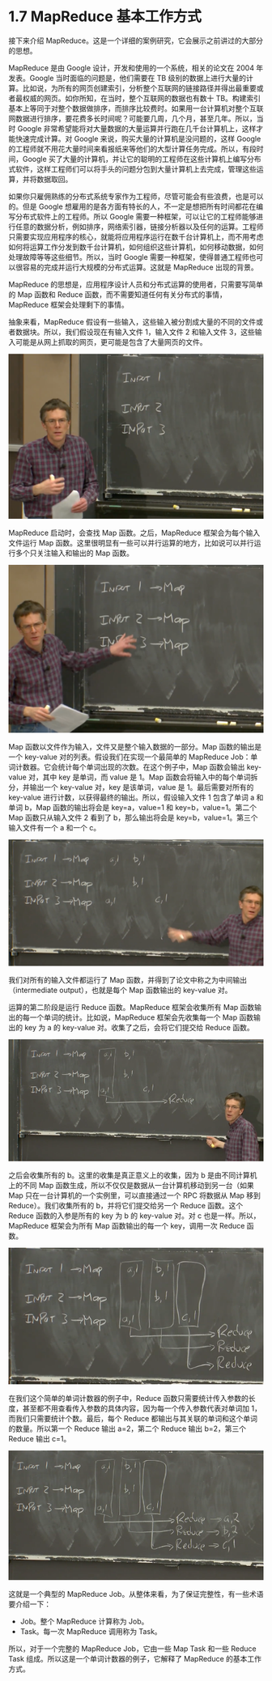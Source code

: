 # 1.7 MapReduce 基本工作方式

接下来介绍 MapReduce。这是一个详细的案例研究，它会展示之前讲过的大部分的思想。

MapReduce 是由 Google 设计，开发和使用的一个系统，相关的论文在 2004 年发表。Google 当时面临的问题是，他们需要在 TB 级别的数据上进行大量的计算。比如说，为所有的网页创建索引，分析整个互联网的链接路径并得出最重要或者最权威的网页。如你所知，在当时，整个互联网的数据也有数十 TB。构建索引基本上等同于对整个数据做排序，而排序比较费时。如果用一台计算机对整个互联网数据进行排序，要花费多长时间呢？可能要几周，几个月，甚至几年。所以，当时 Google 非常希望能将对大量数据的大量运算并行跑在几千台计算机上，这样才能快速完成计算。对 Google 来说，购买大量的计算机是没问题的，这样 Google 的工程师就不用花大量时间来看报纸来等他们的大型计算任务完成。所以，有段时间，Google 买了大量的计算机，并让它的聪明的工程师在这些计算机上编写分布式软件，这样工程师们可以将手头的问题分包到大量计算机上去完成，管理这些运算，并将数据取回。

如果你只雇佣熟练的分布式系统专家作为工程师，尽管可能会有些浪费，也是可以的。但是 Google 想雇用的是各方面有特长的人，不一定是想把所有时间都花在编写分布式软件上的工程师。所以 Google 需要一种框架，可以让它的工程师能够进行任意的数据分析，例如排序，网络索引器，链接分析器以及任何的运算。工程师只需要实现应用程序的核心，就能将应用程序运行在数千台计算机上，而不用考虑如何将运算工作分发到数千台计算机，如何组织这些计算机，如何移动数据，如何处理故障等等这些细节。所以，当时 Google 需要一种框架，使得普通工程师也可以很容易的完成并运行大规模的分布式运算。这就是 MapReduce 出现的背景。

MapReduce 的思想是，应用程序设计人员和分布式运算的使用者，只需要写简单的 Map 函数和 Reduce 函数，而不需要知道任何有关分布式的事情，MapReduce 框架会处理剩下的事情。

抽象来看，MapReduce 假设有一些输入，这些输入被分割成大量的不同的文件或者数据块。所以，我们假设现在有输入文件 1，输入文件 2 和输入文件 3，这些输入可能是从网上抓取的网页，更可能是包含了大量网页的文件。

![](<../assets/image (201).png>)

MapReduce 启动时，会查找 Map 函数。之后，MapReduce 框架会为每个输入文件运行 Map 函数。这里很明显有一些可以并行运算的地方，比如说可以并行运行多个只关注输入和输出的 Map 函数。

![](<../assets/image (202).png>)

Map 函数以文件作为输入，文件又是整个输入数据的一部分。Map 函数的输出是一个 key-value 对的列表。假设我们在实现一个最简单的 MapReduce Job：单词计数器。它会统计每个单词出现的次数。在这个例子中，Map 函数会输出 key-value 对，其中 key 是单词，而 value 是 1。Map 函数会将输入中的每个单词拆分，并输出一个 key-value 对，key 是该单词，value 是 1。最后需要对所有的 key-value 进行计数，以获得最终的输出。所以，假设输入文件 1 包含了单词 a 和单词 b，Map 函数的输出将会是 key=a，value=1 和 key=b，value=1。第二个 Map 函数只从输入文件 2 看到了 b，那么输出将会是 key=b，value=1。第三个输入文件有一个 a 和一个 c。

![](<../assets/image (203).png>)

我们对所有的输入文件都运行了 Map 函数，并得到了论文中称之为中间输出（intermediate output），也就是每个 Map 函数输出的 key-value 对。

运算的第二阶段是运行 Reduce 函数。MapReduce 框架会收集所有 Map 函数输出的每一个单词的统计。比如说，MapReduce 框架会先收集每一个 Map 函数输出的 key 为 a 的 key-value 对。收集了之后，会将它们提交给 Reduce 函数。

![](<../assets/image (205).png>)

之后会收集所有的 b。这里的收集是真正意义上的收集，因为 b 是由不同计算机上的不同 Map 函数生成，所以不仅仅是数据从一台计算机移动到另一台（如果 Map 只在一台计算机的一个实例里，可以直接通过一个 RPC 将数据从 Map 移到 Reduce）。我们收集所有的 b，并将它们提交给另一个 Reduce 函数。这个 Reduce 函数的入参是所有的 key 为 b 的 key-value 对。对 c 也是一样。所以，MapReduce 框架会为所有 Map 函数输出的每一个 key，调用一次 Reduce 函数。

![](<../assets/image (206).png>)

在我们这个简单的单词计数器的例子中，Reduce 函数只需要统计传入参数的长度，甚至都不用查看传入参数的具体内容，因为每一个传入参数代表对单词加 1，而我们只需要统计个数。最后，每个 Reduce 都输出与其关联的单词和这个单词的数量。所以第一个 Reduce 输出 a=2，第二个 Reduce 输出 b=2，第三个 Reduce 输出 c=1。

![](<../assets/image (207).png>)

这就是一个典型的 MapReduce Job。从整体来看，为了保证完整性，有一些术语要介绍一下：

- Job。整个 MapReduce 计算称为 Job。
- Task。每一次 MapReduce 调用称为 Task。

所以，对于一个完整的 MapReduce Job，它由一些 Map Task 和一些 Reduce Task 组成。所以这是一个单词计数器的例子，它解释了 MapReduce 的基本工作方式。
